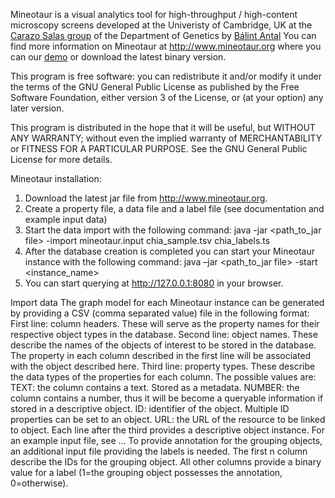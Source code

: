 Mineotaur is a visual analytics tool for high-throughput / high-content microscopy screens developed at the Univeristy of Cambridge, UK at the 
<a href="http://www.gen.cam.ac.uk/research-groups/carazo-salas" target="_blank">Carazo Salas group</a> of the Department of Genetics by <a href="http://www.inf.unideb.hu/~antal.balint" target="_blank">Bálint Antal</a>
You can find more information on Mineotaur at http://www.mineotaur.org where you can our <a href="http://demo.mineotaur.org" target="_blank">demo</a> or download the latest binary version.

This program is free software: you can redistribute it and/or modify
it under the terms of the GNU General Public License as published by
the Free Software Foundation, either version 3 of the License, or
(at your option) any later version.

This program is distributed in the hope that it will be useful,
but WITHOUT ANY WARRANTY; without even the implied warranty of
MERCHANTABILITY or FITNESS FOR A PARTICULAR PURPOSE.  See the
GNU General Public License for more details.

Mineotaur installation:

1.	Download the latest jar file from http://www.mineotaur.org.
2.	Create a property file, a data file and a label file (see documentation and example input data)
3.	Start the data import with the following command:
java -jar <path_to_jar file> -import mineotaur.input chia_sample.tsv chia_labels.ts
4.	After the database creation is completed you can start your Mineotaur instance with the following command:
java –jar <path_to_jar file> -start <instance_name>
5.	You can start querying at http://127.0.0.1:8080 in your browser.

<!--
REST access
The server side can be accessed programmatically from any programming language or framework capable of handling HTTP requests and responses and JSON (i.e. Java, Python, Matlab, Bash, etc.). The REST service can be accessed in the following way:
http://<server_url>/query?type={scatter|distribution}&level={group|descriptive}&action={json|embed|share}&property1=<property>&[property2=<property>]&[filter={filter_property}]*&[groupObjects={group_objects}]*&[hits={hits}]
Parameters:
Type: Type of the query.
Level: whether the grouping (e.g. gene) or descriptive (e.g. cell) level information is queried
Action: whether the data is used by application (json) or it will be embedded or shared. For REST access, choose json.
Property: the features to be queried
Filter: the filter property to be used
GroupObject = the list of group objects to be included in the query
Hits = the type of hits to be considered in the query
-->

Import data
The graph model for each Mineotaur instance can be generated by providing a CSV (comma separated value) file in the following format:
First line: column headers. These will serve as the property names for their respective object types in the database.
Second line: object names. These describe the names of the objects of interest to be stored in the database. The property in each column described in the first line will be associated with the object described here.
Third line: property types. These describe the data types of the properties for each column. The possible values are:
TEXT: the column contains a text. Stored as a metadata.
NUMBER: the column contains a number, thus it will be become a queryable information if stored in a descriptive object.
ID: identifier of the object. Multiple ID properties can be set to an object.
URL: the URL of the resource to be linked to object.
Each line after the third provides a descriptive object instance.
For an example input file, see …
To provide annotation for the grouping objects, an additional input file providing the labels is needed. The first n column describe the IDs for the grouping object. All other columns provide a binary value for a label (1=the grouping object possesses the annotation, 0=otherwise).

